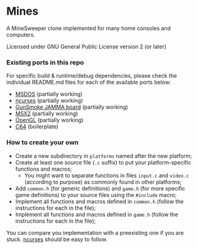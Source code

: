 # Mines
A MineSweeper clone implemented for many home consoles and computers.

Licensed under GNU General Public License version 2 (or later)

### Existing ports in this repo

For specific build & runtime/debug dependencies, please check the individual README.md files for each of the available ports below:

- [MSDOS](platforms/msdos/README.md) (partially working)
- [ncurses](platforms/ncurses/README.md) (partially working)
- [GunSmoke JAMMA board](platforms/gunsmoke/README.md) (partially working)
- [MSX2](platforms/msx2/README.md) (partially working)
- [OpenGL](platforms/opengl/README.md) (partially working)
- [C64](platforms/c64/README.md) (boilerplate)

### How to create your own

- Create a new subdirectory in `platforms` named after the new platform;
- Create at least one source file (`.c` suffix) to put your platform-specific functions and macros;
  - You might want to separate functions in files `input.c` and `video.c` (according to purpose) as commonly found in other platforms;
- Add `common.h` (for generic definitions) and `game.h` (for more specific game definitions) to your source files using the `#include` macro;
- Implement all functions and macros defined in `common.h` (follow the instructions for each in the file);
- Implement all functions and macros defined in `game.h` (follow the instructions for each in the file);

You can compare you implementation with a preexisting one if you are stuck. [ncurses](platforms/ncurses) should be easy to follow.
